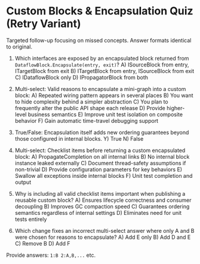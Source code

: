 # Custom Blocks & Encapsulation Quiz (Retry Variant)

Targeted follow-up focusing on missed concepts. Answer formats identical to original.

1. Which interfaces are exposed by an encapsulated block returned from `DataflowBlock.Encapsulate(entry, exit)`?
   A) ISourceBlock from entry, ITargetBlock from exit
   B) ITargetBlock from entry, ISourceBlock from exit
   C) IDataflowBlock only
   D) IPropagatorBlock from both

2. Multi-select: Valid reasons to encapsulate a mini-graph into a custom block:
   A) Repeated wiring pattern appears in several places
   B) You want to hide complexity behind a simpler abstraction
   C) You plan to frequently alter the public API shape each release
   D) Provide higher-level business semantics
   E) Improve unit test isolation on composite behavior
   F) Gain automatic time-travel debugging support

3. True/False: Encapsulation itself adds new ordering guarantees beyond those configured in internal blocks.
   Y) True
   N) False

4. Multi-select: Checklist items before returning a custom encapsulated block:
   A) PropagateCompletion on all internal links
   B) No internal block instance leaked externally
   C) Document thread-safety assumptions if non-trivial
   D) Provide configuration parameters for key behaviors
   E) Swallow all exceptions inside internal blocks
   F) Unit test completion and output

5. Why is including all valid checklist items important when publishing a reusable custom block?
   A) Ensures lifecycle correctness and consumer decoupling
   B) Improves GC compaction speed
   C) Guarantees ordering semantics regardless of internal settings
   D) Eliminates need for unit tests entirely

6. Which change fixes an incorrect multi-select answer where only A and B were chosen for reasons to encapsulate?
   A) Add E only
   B) Add D and E
   C) Remove B
   D) Add F

Provide answers: `1:B 2:A,B,...` etc.
